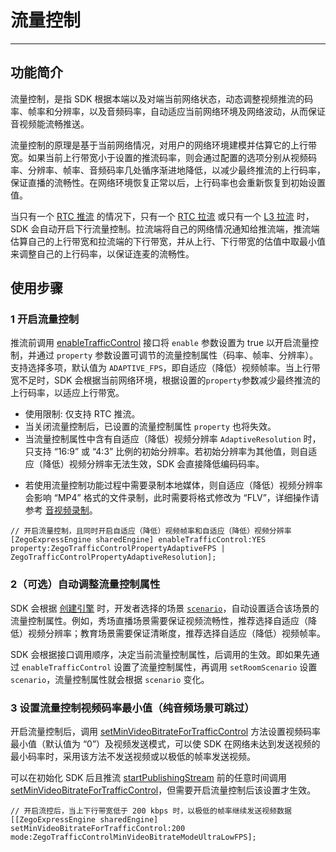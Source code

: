 # 流量控制

---

## 功能简介

流量控制，是指 SDK 根据本端以及对端当前网络状态，动态调整视频推流的码率、帧率和分辨率，以及音频码率，自动适应当前网络环境及网络波动，从而保证音视频能流畅推送。

流量控制的原理是基于当前网络情况，对用户的网络环境建模并估算它的上行带宽。如果当前上行带宽小于设置的推流码率，则会通过配置的选项分别从视频码率、分辨率、帧率、音频码率几处循序渐进地降低，以减少最终推流的上行码率，保证直播的流畅性。在网络环境恢复正常以后，上行码率也会重新恢复到初始设置值。

当只有一个 [RTC 推流](/glossary/term-explanation#rtc-推流) 的情况下，只有一个 [RTC 拉流](/glossary/term-explanation#rtc-推流) 或只有一个 [L3 拉流](/glossary/term-explanation#拉流) 时，SDK 会自动开启下行流量控制。拉流端将自己的网络情况通知给推流端，推流端估算自己的上行带宽和拉流端的下行带宽，并从上行、下行带宽的估值中取最小值来调整自己的上行码率，以保证连麦的流畅性。


## 使用步骤

### 1 开启流量控制

推流前调用 [enableTrafficControl](https://doc-zh.zego.im/article/api?doc=Express_Video_SDK_API~ObjectiveC~class~zego-express-engine#enable-traffic-control-property) 接口将 `enable` 参数设置为 true 以开启流量控制，并通过 `property` 参数设置可调节的流量控制属性（码率、帧率、分辨率）。支持选择多项，默认值为 `ADAPTIVE_FPS`，即自适应（降低）视频帧率。当上行带宽不足时，SDK 会根据当前网络环境，根据设置的`property`参数减少最终推流的上行码率，以适应上行带宽。

<Warning title="注意">

* 使用限制: 仅支持 RTC 推流。
* 当关闭流量控制后，已设置的流量控制属性 `property` 也将失效。
* 当流量控制属性中含有自适应（降低）视频分辨率 `AdaptiveResolution` 时，只支持 “16:9” 或 “4:3” 比例的初始分辨率。若初始分辨率为其他值，则自适应（降低）视频分辨率无法生效，SDK 会直接降低编码码率。
- 若使用流量控制功能过程中需要录制本地媒体，则自适应（降低）视频分辨率会影响 “MP4” 格式的文件录制，此时需要将格式修改为 “FLV”，详细操作请参考 [音视频录制](/real-time-video-ios-oc/other/local-media-recording)。
</Warning>

```objc
// 开启流量控制，且同时开启自适应（降低）视频帧率和自适应（降低）视频分辨率
[ZegoExpressEngine sharedEngine] enableTrafficControl:YES property:ZegoTrafficControlPropertyAdaptiveFPS | ZegoTrafficControlPropertyAdaptiveResolution];
```
### 2（可选）自动调整流量控制属性

SDK 会根据 [创建引擎](https://doc-zh.zego.im/article/7632#CreateEngine) 时，开发者选择的场景 [`scenario`](https://doc-zh.zego.im/article/16508)，自动设置适合该场景的流量控制属性。例如，秀场直播场景需要保证视频流畅性，推荐选择自适应（降低）视频分辨率；教育场景需要保证清晰度，推荐选择自适应（降低）视频帧率。

<Warning title="注意">


SDK 会根据接口调用顺序，决定当前流量控制属性，后调用的生效。即如果先通过 `enableTrafficControl` 设置了流量控制属性，再调用 `setRoomScenario` 设置 `scenario`，流量控制属性就会根据 `scenario` 变化。
</Warning>




### 3 设置流量控制视频码率最小值（纯音频场景可跳过）

开启流量控制后，调用 [setMinVideoBitrateForTrafficControl](https://doc-zh.zego.im/article/api?doc=Express_Video_SDK_API~ObjectiveC~class~zego-express-engine#set-min-video-bitrate-for-traffic-control-mode) 方法设置视频码率最小值（默认值为 “0”）及视频发送模式，可以使 SDK 在网络未达到发送视频的最小码率时，采用该方法不发送视频或以极低的帧率发送视频。

<Warning title="注意">

可以在初始化 SDK 后且推流 [startPublishingStream](https://doc-zh.zego.im/article/api?doc=Express_Audio_SDK_API~objective-c_macos~class~ZegoExpressEngine#start-publishing-stream) 前的任意时间调用 [setMinVideoBitrateForTrafficControl](https://doc-zh.zego.im/article/api?doc=Express_Video_SDK_API~ObjectiveC~class~zego-express-engine#set-min-video-bitrate-for-traffic-control-mode)，但需要开启流量控制后该设置才生效。
</Warning>

```objc
// 开启流控后，当上下行带宽低于 200 kbps 时，以极低的帧率继续发送视频数据
[[ZegoExpressEngine sharedEngine] setMinVideoBitrateForTrafficControl:200 mode:ZegoTrafficControlMinVideoBitrateModeUltraLowFPS];
```

<Content />